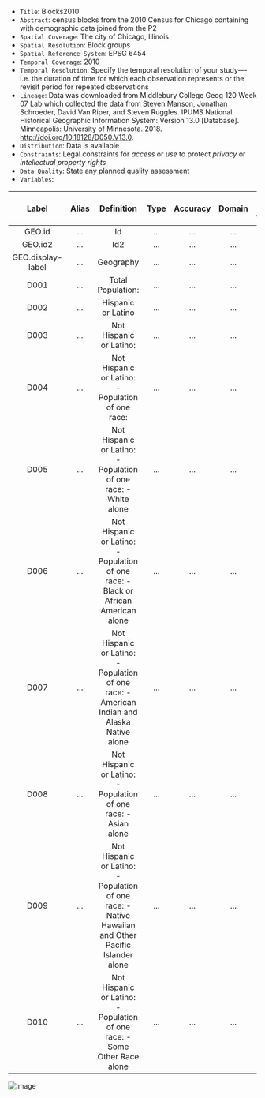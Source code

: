 - `Title`: Blocks2010
- `Abstract`: census blocks from the 2010 Census for Chicago containing with demographic data joined from the P2
- `Spatial Coverage`: The city of Chicago, Illinois
- `Spatial Resolution`: Block groups
- `Spatial Reference System`: EPSG 6454
- `Temporal Coverage`: 2010
- `Temporal Resolution`: Specify the temporal resolution of your study---i.e. the duration of time for which each observation represents or the revisit period for repeated observations
- `Lineage`: Data was downloaded from Middlebury College Geog 120 Week 07 Lab which collected the data from Steven Manson, Jonathan Schroeder, David Van Riper, and Steven Ruggles. IPUMS National Historical
Geographic Information System: Version 13.0 [Database]. Minneapolis: University of Minnesota. 2018. http://doi.org/10.18128/D050.V13.0.
- `Distribution`: Data is available 
- `Constraints`: Legal constraints for *access* or *use* to protect *privacy* or *intellectual property rights*
- `Data Quality`: State any planned quality assessment
- `Variables`:

| Label | Alias | Definition | Type | Accuracy | Domain | Missing Data Value(s) | Missing Data Frequency |
| :--: | :--: | :--: | :--: | :--: | :--: | :--: | :--: |
| GEO.id | ... | Id | ... | ... | ... | ... | ... |
| GEO.id2 | ... | Id2 | ... | ... | ... | ... | ... |
| GEO.display-label | ... |Geography | ... | ... | ... | ... | ... |
| D001 | ... | Total Population: | ... | ... | ... | ... | ... |
| D002 | ... | Hispanic or Latino | ... | ... | ... | ... | ... |
| D003 | ... | Not Hispanic or Latino: | ... | ... | ... | ... | ... |
| D004 | ... | Not Hispanic or Latino: - Population of one race: | ... | ... | ... | ... | ... |
| D005 | ... | Not Hispanic or Latino: - Population of one race: - White alone | ... | ... | ... | ... | ... |
| D006 | ... | Not Hispanic or Latino: - Population of one race: - Black or African American alone | ... | ... | ... | ... | ... |
| D007 | ... | Not Hispanic or Latino: - Population of one race: - American Indian and Alaska Native alone | ... | ... | ... | ... | ... |
| D008 | ... | Not Hispanic or Latino: - Population of one race: - Asian alone | ... | ... | ... | ... | ... |
| D009 | ... | Not Hispanic or Latino: - Population of one race: - Native Hawaiian and Other Pacific Islander alone | ... | ... | ... | ... | ... |
| D010 | ... | Not Hispanic or Latino: - Population of one race: - Some Other Race alone | ... | ... | ... | ... | ... |












![image](https://github.com/isaiahbennett2/Chicago-green-space-final/assets/144823115/05d603cc-8456-4e7b-97bf-ffcd43480f29)
